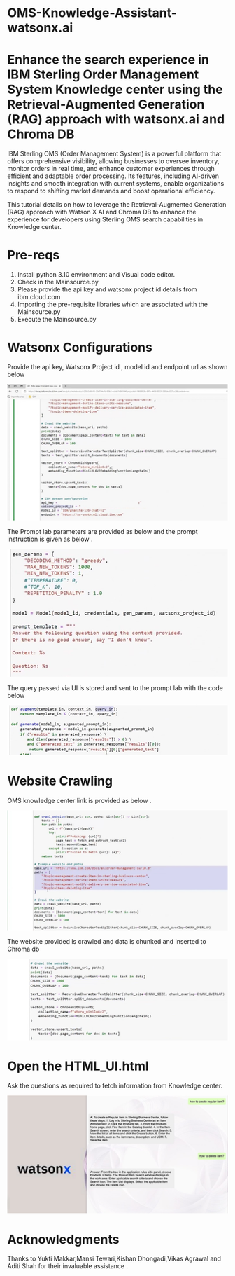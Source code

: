 # OMS-Knowledge-Assistant-watsonx.ai
# Enhance the search experience in IBM Sterling Order Management System Knowledge center using the Retrieval-Augmented Generation (RAG) approach with watsonx.ai and Chroma DB

IBM Sterling OMS (Order Management System) is a powerful platform that offers comprehensive visibility, allowing businesses to oversee inventory, monitor orders in real time, and enhance customer experiences through efficient and adaptable order processing. Its features, including AI-driven insights and smooth integration with current systems, enable organizations to respond to shifting market demands and boost operational efficiency.

This tutorial details on how to leverage the Retrieval-Augmented Generation (RAG) approach with Watson X AI and Chroma DB to enhance the experience for developers using Sterling OMS search capabilities in Knowledge center.

# Pre-reqs
1.  Install python 3.10 environment and Visual code editor.
2.  Check in the Mainsource.py
3.  Please provide the api key and watsonx project id details from ibm.cloud.com
4.  Importing the pre-requisite libraries which are associated with the Mainsource.py
5.  Execute the Mainsource.py

# Watsonx Configurations
Provide the api key, Watsonx Project id , model id and endpoint url as shown below 

<img src="images/image1.jpg">

The Prompt lab parameters are provided as below and the prompt instruction is given as below .

<img src="images/image4.jpg">

The query passed via UI is stored and sent to the prompt lab with the code below 

<img src="images/image5.jpg">

# Website Crawling
OMS knowledge center link is provided as below .

<img src="images/image2.jpg">

The website provided is crawled and data is chunked and inserted to Chroma db 

<img src="images/image3.jpg">

# Open the HTML_UI.html

Ask the questions as required to fetch information from Knowledge center.

<img src="images/image6.jpg">

# Acknowledgments
Thanks to Yukti Makkar,Mansi Tewari,Kishan Dhongadi,Vikas Agrawal and Aditi Shah for their invaluable assistance .

